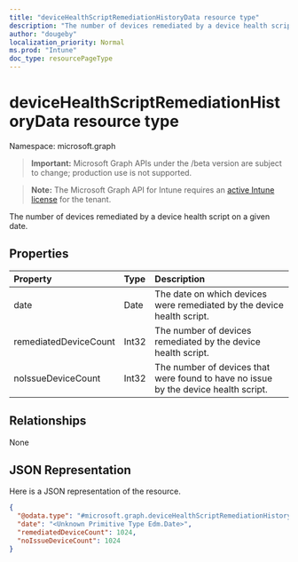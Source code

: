 ```yaml
---
title: "deviceHealthScriptRemediationHistoryData resource type"
description: "The number of devices remediated by a device health script on a given date."
author: "dougeby"
localization_priority: Normal
ms.prod: "Intune"
doc_type: resourcePageType
---
```


# deviceHealthScriptRemediationHistoryData resource type

Namespace: microsoft.graph

> **Important:** Microsoft Graph APIs under the /beta version are subject to change; production use is not supported.

> **Note:** The Microsoft Graph API for Intune requires an [active Intune license](https://go.microsoft.com/fwlink/?linkid=839381) for the tenant.

The number of devices remediated by a device health script on a given date.

## Properties
|Property|Type|Description|
|:---|:---|:---|
|date|Date|The date on which devices were remediated by the device health script.|
|remediatedDeviceCount|Int32|The number of devices remediated by the device health script.|
|noIssueDeviceCount|Int32|The number of devices that were found to have no issue by the device health script.|

## Relationships
None

## JSON Representation
Here is a JSON representation of the resource.
<!-- {
  "blockType": "resource",
  "@odata.type": "microsoft.graph.deviceHealthScriptRemediationHistoryData"
}
-->
``` json
{
  "@odata.type": "#microsoft.graph.deviceHealthScriptRemediationHistoryData",
  "date": "<Unknown Primitive Type Edm.Date>",
  "remediatedDeviceCount": 1024,
  "noIssueDeviceCount": 1024
}
```



